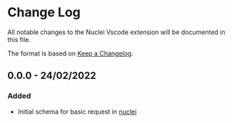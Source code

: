 # Change Log

All notable changes to the Nuclei Vscode extension will be documented in this file.

The format is based on [Keep a Changelog](http://keepachangelog.com/).

## 0.0.0 - 24/02/2022

### Added

- Initial schema for basic request in [nuclei](https://github.com/projectdiscovery/nuclei/)
